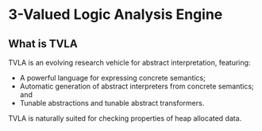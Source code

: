 # 3-Valued Logic Analysis Engine

## What is TVLA
TVLA is an evolving research vehicle for abstract interpretation, featuring:
* A powerful language for expressing concrete semantics;
* Automatic generation of abstract interpreters from concrete semantics; and
* Tunable abstractions and tunable abstract transformers.

TVLA is naturally suited for checking properties of heap allocated data.
